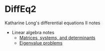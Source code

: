 # DiffEq2
Katharine Long's differential equations II notes

- Linear algebra notes
  - [Matrices, systems, and determinants](https://github.com/krlong014/LACrashCourse/blob/main/LAMatrices.pdf)
  - [Eigenvalue problems](https://github.com/krlong014/LACrashCourse/blob/main/LAEigen.pdf)
